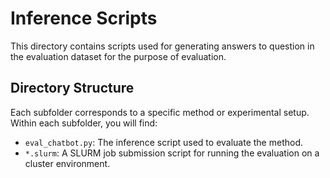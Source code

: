 # Inference Scripts

This directory contains scripts used for generating answers to question in the evaluation dataset for the purpose of evaluation.

## Directory Structure

Each subfolder corresponds to a specific method or experimental setup. Within each subfolder, you will find:

- `eval_chatbot.py`: The inference script used to evaluate the method.
- `*.slurm`: A SLURM job submission script for running the evaluation on a cluster environment.